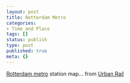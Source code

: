 ```yaml
---
layout: post
title: Rotterdam Metro
categories:
- Time and Place
tags: []
status: publish
type: post
published: true
meta: {}
---
```

[Rotterdam metro](http://en.wikipedia.org/wiki/List_of_Rotterdam_metro_stations) station map... from [Urban Rail](http://www.urbanrail.net/eu/rot/rotterdam.htm)
